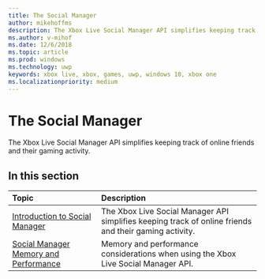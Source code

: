 ```yaml
---
title: The Social Manager
author: mikehoffms
description: The Xbox Live Social Manager API simplifies keeping track of online friends and their gaming activity.
ms.author: v-mihof
ms.date: 12/6/2018
ms.topic: article
ms.prod: windows
ms.technology: uwp
keywords: xbox live, xbox, games, uwp, windows 10, xbox one
ms.localizationpriority: medium
---
```

# The Social Manager

The Xbox Live Social Manager API simplifies keeping track of online friends and their gaming activity.

## In this section

| Topic                                                                                                                                             | Description                                                                                                   |
|:--------------------------------------------------------------------------------------------------------------------------------------------------|:--------------------------------------------------------------------------------------------------------------|
| [Introduction to Social Manager](intro-to-social-manager.md) | The Xbox Live Social Manager API simplifies keeping track of online friends and their gaming activity. |
| [Social Manager Memory and Performance](social-manager-memory-and-performance-overview.md) | Memory and performance considerations when using the Xbox Live Social Manager API. |
